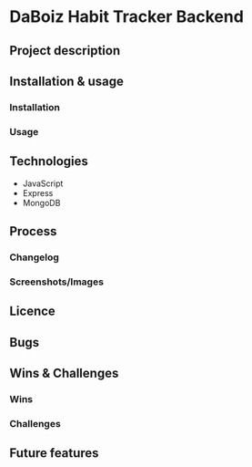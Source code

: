 # DaBoiz Habit Tracker Backend
## Project description

## Installation & usage
### Installation

### Usage

## Technologies
- JavaScript
- Express
- MongoDB

## Process
### Changelog

### Screenshots/Images

## Licence 

## Bugs

## Wins & Challenges
### Wins

### Challenges

## Future features
